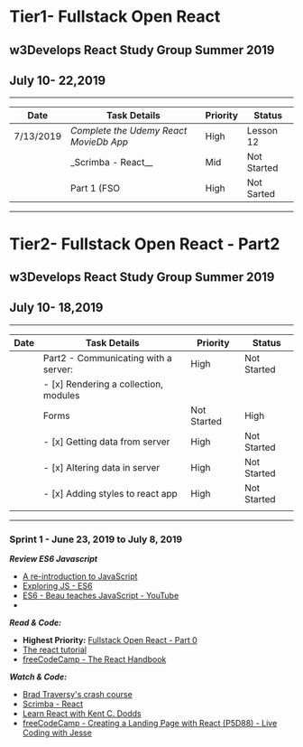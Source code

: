 # Tier1- Fullstack Open React

## w3Develops React Study Group Summer 2019

## July 10- 22,2019

---

| Date    | Task Details                           | Priority | Status      |
| ----    | -------------------------------------- | -------- | ----------- |
|7/13/2019| _Complete the Udemy React MovieDb App_ | High     | Lesson 12   |
|         | \_Scrimba - React\_\_                  | Mid      | Not Started |
|         | Part 1 (FSO                            | High     | Not Sarted  |

---

# Tier2- Fullstack Open React - Part2

## w3Develops React Study Group Summer 2019

## July 10- 18,2019

---

| Date  | Task Details                          | Priority    | Status      |
| ----- | ------------------------------------- | ----------- | ----------- |
|       | Part2 - Communicating with a server:  | High        | Not Started |
|       | - [x] Rendering a collection, modules |
|       |       Forms                            | Not Started | High        | Not Started |
|       | - [x] Getting data from server        | High        | Not Started | High | Not Started |
|       | - [x] Altering data in server         | High        | Not Started | High | Not Started |
|       | - [x] Adding styles to react app      | High        | Not Started | High | Not Started |
|       |                                       |             |             |

---

### Sprint 1 - June 23, 2019 to July 8, 2019

**_Review ES6 Javascript_**

- [A re-introduction to JavaScript](https://developer.mozilla.org/en-US/docs/Web/JavaScript/A_re-introduction_to_JavaScript)
- [Exploring JS - ES6](https://exploringjs.com/es6/)
- [ES6 - Beau teaches JavaScript - YouTube](https://www.youtube.com/playlist?list=PLWKjhJtqVAbljtmmeS0c-CEl2LdE-eR_F)
-

**_Read & Code:_**

- **Highest Priority:** [Fullstack Open React - Part 0](https://fullstackopen.com/en/part0)
- [The react tutorial](https://reactjs.org/tutorial/tutorial.html)
- [freeCodeCamp - The React Handbook](https://www.freecodecamp.org/news/the-react-handbook-b71c27b0a795/)

**_Watch & Code:_**

- [Brad Traversy's crash course](https://youtu.be/sBws8MSXN7A)
- [Scrimba - React](https://scrimba.com/g/glearnreact)
- [Learn React with Kent C. Dodds](https://youtu.be/zthIUs2w_c8)
- [freeCodeCamp - Creating a Landing Page with React (P5D88) - Live Coding with Jesse](https://youtu.be/WV4ViZ2q0Mk)
